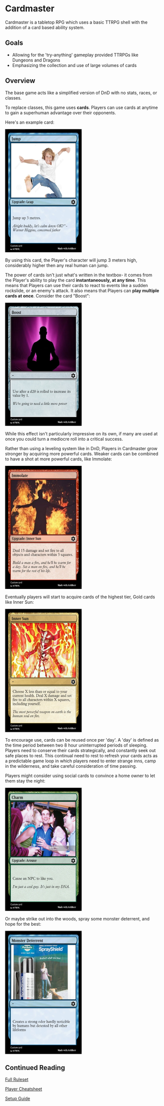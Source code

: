 # Cardmaster

Cardmaster is a tabletop RPG which uses a basic TTRPG shell with the addition of a card based ability system.

## Goals
- Allowing for the 'try-anything' gameplay provided TTRPGs like Dungeons and Dragons
- Emphasizing the collection and use of large volumes of cards

## Overview

The base game acts like a simplified version of DnD with no stats, races, or classes.

To replace classes, this game uses **cards**. Players can use cards at anytime to gain a superhuman advantage over their opponents.

Here's an example card:

<img src="https://github.com/DuncanUszkay1/cardmaster/blob/main/jump.jpg" width="250" height="400">

By using this card, the Player's character will jump 3 meters high, considerably higher then any real human can jump.

The power of cards isn't just what's written in the textbox- it comes from the Player's ability to play the card **instantaneously, at any time**. This means that Players can use their cards to react to events like a sudden rockslide, or an enemy's attack. It also means that Players can **play multiple cards at once**. Consider the card "Boost":

<img src="https://github.com/DuncanUszkay1/cardmaster/blob/main/boost.jpg" width="250" height="400">

While this effect isn't particularly impressive on its own, if many are used at once you could turn a mediocre roll into a critical success.

Rather than using a leveling system like in DnD, Players in Cardmaster grow stronger by acquiring more powerful cards. Weaker cards can be combined to have a shot at more powerful cards, like Immolate:

<img src="https://github.com/DuncanUszkay1/cardmaster/blob/main/immolate.jpg" width="250" height="400">

Eventually players will start to acquire cards of the highest tier, Gold cards like Inner Sun:

<img src="https://github.com/DuncanUszkay1/cardmaster/blob/main/Inner%20Sun.jpg" width="250" height="400">

To encourage use, cards can be reused once per 'day'. A 'day' is defined as the time period between two 8 hour uninterrupted periods of sleeping. Players need to conserve their cards strategically, and constantly seek out safe places to rest. This continual need to rest to refresh your cards acts as a predictable game loop in which players need to enter strange inns, camp in the wilderness, and take careful consideration of time passing.

Players might consider using social cards to convince a home owner to let them stay the night:

<img src="https://github.com/DuncanUszkay1/cardmaster/blob/main/charm.jpg" width="250" height="400">

Or maybe strike out into the woods, spray some monster deterrent, and hope for the best:

<img src="https://github.com/DuncanUszkay1/cardmaster/blob/main/Monster%20Deterrent.jpg" width="250" height="400">

## Continued Reading

[Full Ruleset](https://github.com/DuncanUszkay1/cardmaster/blob/main/RULES.md)

[Player Cheatsheet](https://github.com/DuncanUszkay1/cardmaster/blob/main/CHEATSHEET.md)

[Setup Guide](https://github.com/DuncanUszkay1/cardmaster/blob/main/SETUP.md)
